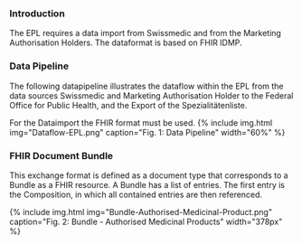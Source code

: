### Introduction

The EPL requires a data import from Swissmedic and from the Marketing Authorisation Holders. The dataformat is based on FHIR IDMP.

### Data Pipeline
The following datapipeline illustrates the dataflow within the EPL from the data sources Swissmedic and Marketing Authorisation Holder to the Federal Office for Public Health, and the Export of the Spezialitätenliste.

For the Dataimport the FHIR format must be used.
{% include img.html img="Dataflow-EPL.png" caption="Fig. 1: Data Pipeline" width="60%" %}

### FHIR Document Bundle
This exchange format is defined as a document type that corresponds to a Bundle as a FHIR resource. A Bundle has a list of entries. The first entry is the Composition, in which all contained entries are then referenced.

{% include img.html img="Bundle-Authorised-Medicinal-Product.png" caption="Fig. 2: Bundle - Authorised Medicinal Products" width="378px" %}